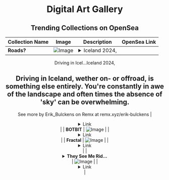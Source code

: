 <div align="center">

# Digital Art Gallery

## Trending Collections on OpenSea

| Collection Name                       | Image                                                                                     | Description                       | OpenSea Link                                                                                          |
|---------------------------------------|-------------------------------------------------------------------------------------------|-----------------------------------|--------------------------------------------------------------------------------------------------------|
| **Roads?** | ![Image](https://i.seadn.io/s/raw/files/84573f5bfaa2c629f68121937d56bfab.jpg?w=500&auto=format?w=200&auto=format) | <details><summary>Iceland 2024,

Driving in Icel...</summary>Iceland 2024,

Driving in Iceland, wether on- or offroad, is something else entirely. You're constantly in awe of the landscape and often times the absence of 'sky' can be overwhelming.
--
See more by Erik_Bulckens on Remx at remx.xyz/erik-bulckens</details> | <details><summary>Link</summary>[Roads?](https://opensea.io/collection/roads-21)</details> |
| **BOTBIT** | ![Image](https://i.seadn.io/s/raw/files/a2953f5075ab0d237944c7755e93dfe9.png?w=500&auto=format?w=200&auto=format) |  | <details><summary>Link</summary>[BOTBIT](https://opensea.io/collection/botbit-32)</details> |
| **Fractal** | ![Image](https://i.seadn.io/s/raw/files/5129ae668838c267a0e0f8cbd36e6c2f.jpg?w=500&auto=format?w=200&auto=format) |  | <details><summary>Link</summary>[Fractal](https://opensea.io/collection/fractal-44)</details> |
| **<details><summary>They See Me Rid...</summary>They See Me Ridin</details>** | ![Image](https://i.seadn.io/s/raw/files/ba8e7978f9f08385b938b6bacf031f9b.webp?w=500&auto=format?w=200&auto=format) |  | <details><summary>Link</summary>[They See Me Ridin](https://opensea.io/collection/they-see-me-ridin)</details> |

</div>